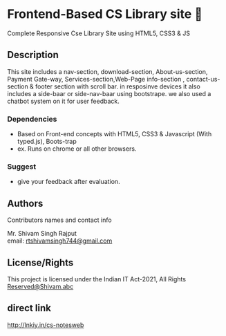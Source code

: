 # Frontend-Based CS Library site :partying_face:

Complete Responsive Cse Library Site using HTML5, CSS3 & JS

## Description
This site includes a nav-section, download-section, About-us-section, Payment Gate-way, Services-section,Web-Page info-section , contact-us-section & footer section with scroll bar. in resposinve devices it also includes a side-baar or side-nav-baar using bootstrape. we also used a chatbot system on it for user feedback.

### Dependencies

* Based on Front-end concepts with HTML5, CSS3 & Javascript (With typed.js), Boots-trap
* ex. Runs on chrome or all other browsers.

### Suggest
* give your feedback after evaluation.

## Authors

Contributors names and contact info

Mr. Shivam Singh Rajput  
email: rtshivamsingh744@gmail.com

## License/Rights

This project is licensed under the Indian IT Act-2021, All Rights Reserved@Shivam.abc

## direct link

http://lnkiy.in/cs-notesweb
